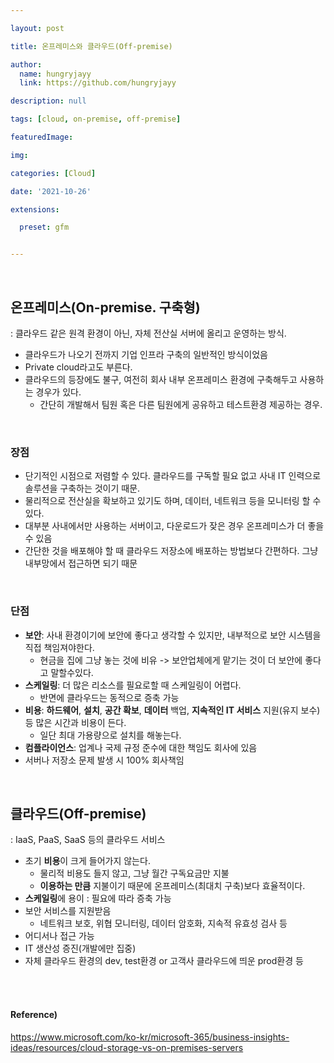 ```yaml
---

layout: post

title: 온프레미스와 클라우드(Off-premise)

author: 
  name: hungryjayy
  link: https://github.com/hungryjayy

description: null

tags: [cloud, on-premise, off-premise]

featuredImage: 

img: 

categories: [Cloud]

date: '2021-10-26'

extensions:

  preset: gfm


---
```


<br>

## 온프레미스(On-premise. 구축형)

: 클라우드 같은 원격 환경이 아닌, 자체 전산실 서버에 올리고 운영하는 방식.

* 클라우드가 나오기 전까지 기업 인프라 구축의 일반적인 방식이었음
* Private cloud라고도 부른다.
* 클라우드의 등장에도 불구, 여전히 회사 내부 온프레미스 환경에 구축해두고 사용하는 경우가 있다.
  * 간단히 개발해서 팀원 혹은 다른 팀원에게 공유하고 테스트환경 제공하는 경우.

<br>

### 장점

* 단기적인 시점으로 저렴할 수 있다. 클라우드를 구독할 필요 없고 사내 IT 인력으로 솔루션을 구축하는 것이기 때문.
* 물리적으로 전산실을 확보하고 있기도 하며, 데이터, 네트워크 등을 모니터링 할 수 있다.
* 대부분 사내에서만 사용하는 서버이고, 다운로드가 잦은 경우 온프레미스가 더 좋을 수 있음
* 간단한 것을 배포해야 할 때 클라우드 저장소에 배포하는 방법보다 간편하다. 그냥 내부망에서 접근하면 되기 때문

<br>

### 단점

* **보안**: 사내 환경이기에 보안에 좋다고 생각할 수 있지만, 내부적으로 보안 시스템을 직접 책임져야한다.
  * 현금을 집에 그냥 놓는 것에 비유 -> 보안업체에게 맡기는 것이 더 보안에 좋다고 말할수있다.
* **스케일링**: 더 많은 리소스를 필요로할 때 스케일링이 어렵다.
  * 반면에 클라우드는 동적으로 증축 가능
* **비용**: **하드웨어**, **설치**, **공간 확보**, **데이터** 백업, **지속적인 IT 서비스** 지원(유지 보수) 등 많은 시간과 비용이 든다.
  * 일단 최대 가용량으로 설치를 해놓는다.
* **컴플라이언스**: 업계나 국제 규정 준수에 대한 책임도 회사에 있음
* 서버나 저장소 문제 발생 시 100% 회사책임

<br>

## 클라우드(Off-premise)

: IaaS, PaaS, SaaS 등의 클라우드 서비스

* 초기 **비용**이 크게 들어가지 않는다.
  * 물리적 비용도 들지 않고, 그냥 월간 구독요금만 지불
  * **이용하는 만큼** 지불이기 때문에 온프레미스(최대치 구축)보다 효율적이다.
* **스케일링**에 용이 : 필요에 따라 증축 가능
* 보안 서비스를 지원받음
  * 네트워크 보호, 위협 모니터링, 데이터 암호화, 지속적 유효성 검사 등
* 어디서나 접근 가능
* IT 생산성 증진(개발에만 집중)
* 자체 클라우드 환경의 dev, test환경 or 고객사 클라우드에 띄운 prod환경 등

<br><br>

#### Reference)

https://www.microsoft.com/ko-kr/microsoft-365/business-insights-ideas/resources/cloud-storage-vs-on-premises-servers